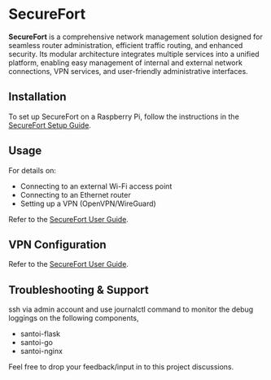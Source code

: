 # SecureFort  

**SecureFort** is a comprehensive network management solution designed for seamless router administration, efficient traffic routing, and enhanced security. Its modular architecture integrates multiple services into a unified platform, enabling easy management of internal and external network connections, VPN services, and user-friendly administrative interfaces.  

## Installation  

To set up SecureFort on a Raspberry Pi, follow the instructions in the [SecureFort Setup Guide](#).  

## Usage  

For details on:  
- Connecting to an external Wi-Fi access point  
- Connecting to an Ethernet router  
- Setting up a VPN (OpenVPN/WireGuard)  

Refer to the [SecureFort User Guide](#).  

## VPN Configuration

Refer to the [SecureFort User Guide](#).  

## Troubleshooting & Support

ssh via admin account and use journalctl command to monitor the debug loggings on the following components,
- santoi-flask
- santoi-go
- santoi-nginx

Feel free to drop your feedback/input in to this project discussions.

